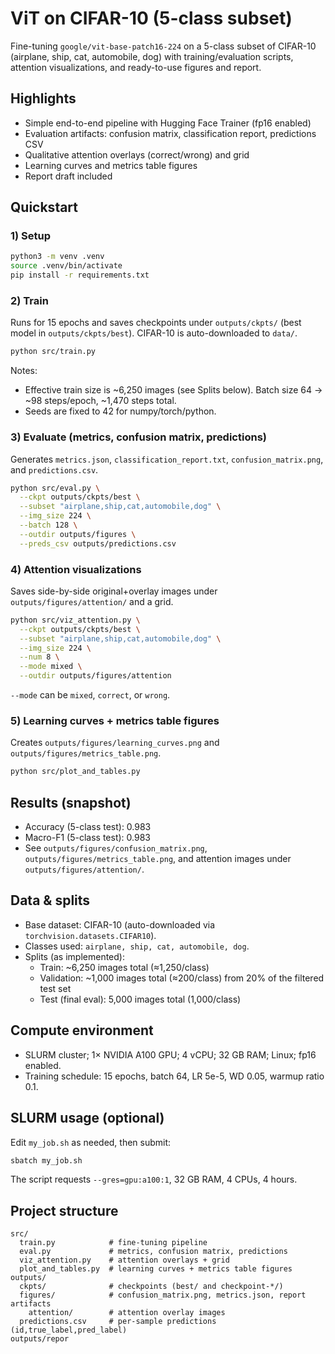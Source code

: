 # ViT on CIFAR-10 (5-class subset)

Fine-tuning `google/vit-base-patch16-224` on a 5-class subset of CIFAR-10 (airplane, ship, cat, automobile, dog) with training/evaluation scripts, attention visualizations, and ready-to-use figures and report.

## Highlights
- Simple end-to-end pipeline with Hugging Face Trainer (fp16 enabled)
- Evaluation artifacts: confusion matrix, classification report, predictions CSV
- Qualitative attention overlays (correct/wrong) and grid
- Learning curves and metrics table figures
- Report draft included

## Quickstart

### 1) Setup
```bash
python3 -m venv .venv
source .venv/bin/activate
pip install -r requirements.txt
```

### 2) Train
Runs for 15 epochs and saves checkpoints under `outputs/ckpts/` (best model in `outputs/ckpts/best`). CIFAR-10 is auto-downloaded to `data/`.
```bash
python src/train.py
```

Notes:
- Effective train size is ~6,250 images (see Splits below). Batch size 64 → ~98 steps/epoch, ~1,470 steps total.
- Seeds are fixed to 42 for numpy/torch/python.

### 3) Evaluate (metrics, confusion matrix, predictions)
Generates `metrics.json`, `classification_report.txt`, `confusion_matrix.png`, and `predictions.csv`.
```bash
python src/eval.py \
  --ckpt outputs/ckpts/best \
  --subset "airplane,ship,cat,automobile,dog" \
  --img_size 224 \
  --batch 128 \
  --outdir outputs/figures \
  --preds_csv outputs/predictions.csv
```

### 4) Attention visualizations
Saves side-by-side original+overlay images under `outputs/figures/attention/` and a grid.
```bash
python src/viz_attention.py \
  --ckpt outputs/ckpts/best \
  --subset "airplane,ship,cat,automobile,dog" \
  --img_size 224 \
  --num 8 \
  --mode mixed \
  --outdir outputs/figures/attention
```
`--mode` can be `mixed`, `correct`, or `wrong`.

### 5) Learning curves + metrics table figures
Creates `outputs/figures/learning_curves.png` and `outputs/figures/metrics_table.png`.
```bash
python src/plot_and_tables.py
```

## Results (snapshot)
- Accuracy (5-class test): 0.983
- Macro-F1 (5-class test): 0.983
- See `outputs/figures/confusion_matrix.png`, `outputs/figures/metrics_table.png`, and attention images under `outputs/figures/attention/`.

## Data & splits
- Base dataset: CIFAR-10 (auto-downloaded via `torchvision.datasets.CIFAR10`).
- Classes used: `airplane, ship, cat, automobile, dog`.
- Splits (as implemented):
  - Train: ~6,250 images total (≈1,250/class)
  - Validation: ~1,000 images total (≈200/class) from 20% of the filtered test set
  - Test (final eval): 5,000 images total (1,000/class)

## Compute environment
- SLURM cluster; 1× NVIDIA A100 GPU; 4 vCPU; 32 GB RAM; Linux; fp16 enabled.
- Training schedule: 15 epochs, batch 64, LR 5e-5, WD 0.05, warmup ratio 0.1.

## SLURM usage (optional)
Edit `my_job.sh` as needed, then submit:
```bash
sbatch my_job.sh
```
The script requests `--gres=gpu:a100:1`, 32 GB RAM, 4 CPUs, 4 hours.

## Project structure
```
src/
  train.py            # fine-tuning pipeline
  eval.py             # metrics, confusion matrix, predictions
  viz_attention.py    # attention overlays + grid
  plot_and_tables.py  # learning curves + metrics table figures
outputs/
  ckpts/              # checkpoints (best/ and checkpoint-*/)
  figures/            # confusion_matrix.png, metrics.json, report artifacts
    attention/        # attention overlay images
  predictions.csv     # per-sample predictions (id,true_label,pred_label)
outputs/repor
